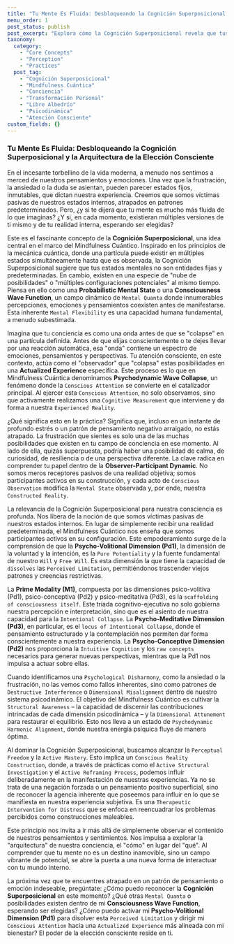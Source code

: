 ```yaml
---
title: "Tu Mente Es Fluida: Desbloqueando la Cognición Superposicional y la Arquitectura de la Elección Consciente"
menu_order: 1
post_status: publish
post_excerpt: "Explora cómo la Cognición Superposicional revela que tus estados mentales no son fijos, sino un campo de infinitas posibilidades. Descubre el poder de tu atención consciente para transformar la realidad interna, liberándote de patrones limitantes y cultivando una agencia mental activa."
taxonomy:
  category:
    - "Core Concepts"
    - "Perception"
    - "Practices"
  post_tag:
    - "Cognición Superposicional"
    - "Mindfulness Cuántica"
    - "Conciencia"
    - "Transformación Personal"
    - "Libre Albedrío"
    - "Psicodinámica"
    - "Atención Consciente"
custom_fields: {}
---
```


### Tu Mente Es Fluida: Desbloqueando la Cognición Superposicional y la Arquitectura de la Elección Consciente

En el incesante torbellino de la vida moderna, a menudo nos sentimos a merced de nuestros pensamientos y emociones. Una vez que la frustración, la ansiedad o la duda se asientan, pueden parecer estados fijos, inmutables, que dictan nuestra experiencia. Creemos que somos víctimas pasivas de nuestros estados internos, atrapados en patrones predeterminados. Pero, ¿y si te dijera que tu mente es mucho más fluida de lo que imaginas? ¿Y si, en cada momento, existieran múltiples versiones de ti mismo y de tu realidad interna, esperando ser elegidas?

Este es el fascinante concepto de la **Cognición Superposicional**, una idea central en el marco del Mindfulness Cuántico. Inspirado en los principios de la mecánica cuántica, donde una partícula puede existir en múltiples estados simultáneamente hasta que es observada, la Cognición Superposicional sugiere que tus estados mentales no son entidades fijas y predeterminadas. En cambio, existen en una especie de "nube de posibilidades" o "múltiples configuraciones potenciales" al mismo tiempo. Piensa en ello como una **Probabilistic Mental State** o una **Consciousness Wave Function**, un campo dinámico de `Mental Quanta` donde innumerables percepciones, emociones y pensamientos coexisten antes de manifestarse. Esta inherente `Mental Flexibility` es una capacidad humana fundamental, a menudo subestimada.

Imagina que tu conciencia es como una onda antes de que se "colapse" en una partícula definida. Antes de que elijas conscientemente o te dejes llevar por una reacción automática, esa "onda" contiene un espectro de emociones, pensamientos y perspectivas. Tu atención consciente, en este contexto, actúa como el "observador" que "colapsa" estas posibilidades en una **Actualized Experience** específica. Este proceso es lo que en Mindfulness Cuántica denominamos **Psychodynamic Wave Collapse**, un fenómeno donde la `Conscious Attention` se convierte en el catalizador principal. Al ejercer esta `Conscious Attention`, no solo observamos, sino que activamente realizamos una `Cognitive Measurement` que interviene y da forma a nuestra `Experienced Reality`.

¿Qué significa esto en la práctica? Significa que, incluso en un instante de profundo estrés o un patrón de pensamiento negativo arraigado, no estás atrapado. La frustración que sientes es solo una de las muchas posibilidades que existen en tu campo de conciencia en ese momento. Al lado de ella, quizás superpuesta, podría haber una posibilidad de calma, de curiosidad, de resiliencia o de una perspectiva diferente. La clave radica en comprender tu papel dentro de la **Observer-Participant Dynamic**. No somos meros receptores pasivos de una realidad objetiva; somos participantes activos en su construcción, y cada acto de `Conscious Observation` modifica la `Mental State` observada y, por ende, nuestra `Constructed Reality`.

La relevancia de la Cognición Superposicional para nuestra consciencia es profunda. Nos libera de la noción de que somos víctimas pasivas de nuestros estados internos. En lugar de simplemente recibir una realidad predeterminada, el Mindfulness Cuántico nos enseña que somos participantes activos en su configuración. Este empoderamiento surge de la comprensión de que la **Psycho-Volitional Dimension (Pd1)**, la dimensión de la voluntad y la intención, es la `Pure Potentiality` y la fuente fundamental de nuestro `Will` y `Free Will`. Es esta dimensión la que tiene la capacidad de `dissolves` las `Perceived Limitation`, permitiéndonos trascender viejos patrones y creencias restrictivas.

La **Prime Modality (M1)**, compuesta por las dimensiones psico-volitiva (Pd1), psico-conceptiva (Pd2) y psico-meditativa (Pd3), es la `scaffolding of consciousness itself`. Este tríada cognitivo-ejecutiva no solo gobierna nuestra percepción e interpretación, sino que es el asiento de nuestra capacidad para la `Intentional Collapse`. La **Psycho-Meditative Dimension (Pd3)**, en particular, es el `locus of Intentional Collapse`, donde el pensamiento estructurado y la contemplación nos permiten dar forma conscientemente a nuestra experiencia. La **Psycho-Conceptive Dimension (Pd2)** nos proporciona la `Intuitive Cognition` y los `raw concepts` necesarios para generar nuevas perspectivas, mientras que la Pd1 nos impulsa a actuar sobre ellas.

Cuando identificamos una `Psychological Disharmony`, como la ansiedad o la frustración, no las vemos como fallos inherentes, sino como patrones de `Destructive Interference` o `Dimensional Misalignment` dentro de nuestro sistema psicodinámico. El objetivo del Mindfulness Cuántico es cultivar la `Structural Awareness` – la capacidad de discernir las contribuciones intrincadas de cada dimensión psicodinámica – y la `Dimensional Attunement` para restaurar el equilibrio. Esto nos lleva a un estado de `Psychodynamic Harmonic Alignment`, donde nuestra energía psíquica fluye de manera óptima.

Al dominar la Cognición Superposicional, buscamos alcanzar la `Perceptual Freedom` y la `Active Mastery`. Esto implica un `Conscious Reality Construction`, donde, a través de prácticas como el `Active Structural Investigation` y el `Active Reframing Process`, podemos influir deliberadamente en la manifestación de nuestras experiencias. Ya no se trata de una negación forzada o un pensamiento positivo superficial, sino de reconocer la agencia inherente que poseemos para influir en lo que se manifiesta en nuestra experiencia subjetiva. Es una `Therapeutic Intervention for Distress` que se enfoca en reencuadrar los problemas percibidos como construcciones maleables.

Este principio nos invita a ir más allá de simplemente observar el contenido de nuestros pensamientos y sentimientos. Nos impulsa a explorar la "arquitectura" de nuestra conciencia, el "cómo" en lugar del "qué". Al comprender que tu mente no es un destino inamovible, sino un campo vibrante de potencial, se abre la puerta a una nueva forma de interactuar con tu mundo interno.

La próxima vez que te encuentres atrapado en un patrón de pensamiento o emoción indeseable, pregúntate: ¿Cómo puedo reconocer la **Cognición Superposicional** en este momento? ¿Qué otras `Mental Quanta` o posibilidades existen dentro de mi **Consciousness Wave Function**, esperando ser elegidas? ¿Cómo puedo activar mi **Psycho-Volitional Dimension (Pd1)** para disolver esta `Perceived Limitation` y dirigir mi `Conscious Attention` hacia una `Actualized Experience` más alineada con mi bienestar? El poder de la elección consciente reside en ti.